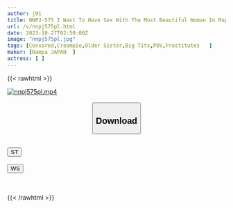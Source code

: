 ```yaml
---
author: j91
title: NNPJ-575 I Want To Have Sex With The Most Beautiful Woman In Roppongi's Ultra-luxury Lounge.I Was Abruptly Rejected By A Fat Customer, And As A Thank You For Taking Down The Champagne, I Had A Lucky Creampie With Her Exclusive G-cup Body Until The Morning.Mary
url: /v/nnpj575pl.html
date: 2023-10-27T02:50:00Z
image: "nnpj575pl.jpg"
tags: [Censored,Creampie,Older Sister,Big Tits,POV,Prostitutes	 ]
maker: [Nampa JAPAN  ]
actress: [ ]
---
```



{{< rawhtml >}}

<div class="video" data-videoid="8WY2BWmMxXuoQQ7">
    <a href="javascript:;">
        <img src="https://my.j91.asia/v/nnpj575pl.jpg" width="WIDTH" height="HEIGHT" alt="nnpj575pl.mp4" loading="lazy">
    </a>
</div>

<script type="text/javascript" src="https://j91.asia/asset/on-demand-st.js"></script>

<br>
  <link rel="stylesheet" href="https://j91.asia/asset/bs5.css">
  
  <center>
  <button class="btn btn-primary" type="button" data-bs-toggle="collapse" data-bs-target=".multi-collapse" aria-expanded="false" aria-controls="multiCollapseExample1 multiCollapseExample2"><h2>Download</h2></button></center>
</p>
<div class="row">
  <div class="col">
    <div class="collapse multi-collapse" id="multiCollapseExample1">
      <div class="card card-body">
	      	      <br>
<div class="buttons">  
<a href="https://streamtape.to/v/8WY2BWmMxXuoQQ7"><button class="btn-hover color-3"><i class="fa fa-download"></i> ST</button></a></div>
    </div>
  </div>
</div>
  <div class="col">
    <div class="collapse multi-collapse" id="multiCollapseExample2">
      <div class="card card-body">
	      <br>
<div class="buttons">
    <a href="https://wolfstream.tv/3rt02ux3vvky"><button class="btn-hover color-9"><i class="fa fa-download"></i> WS</button></a></div>
<br><br>
      </div>
    </div>
  </div>
</div>

{{< /rawhtml >}}